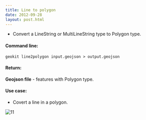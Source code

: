 ```yaml
---
title: Line to polygon
date: 2012-09-28
layout: post.html
---
```


- Convert a LineString or MultiLineString type to Polygon type.

#### Command line:

```geokit line2polygon input.geojson > output.geojson```

#### Return:

**Geojson file** - features with Polygon type.

#### Use case:

- Covert a line in a polygon.

![11](https://user-images.githubusercontent.com/11504548/44230248-40268a00-a160-11e8-8aa4-af11472f32b6.png)
